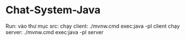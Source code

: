 # Chat-System-Java

Run:
vào thư mục src:
chạy client: ./mvnw.cmd exec:java -pl client
chạy server: ./mvnw.cmd exec:java -pl server